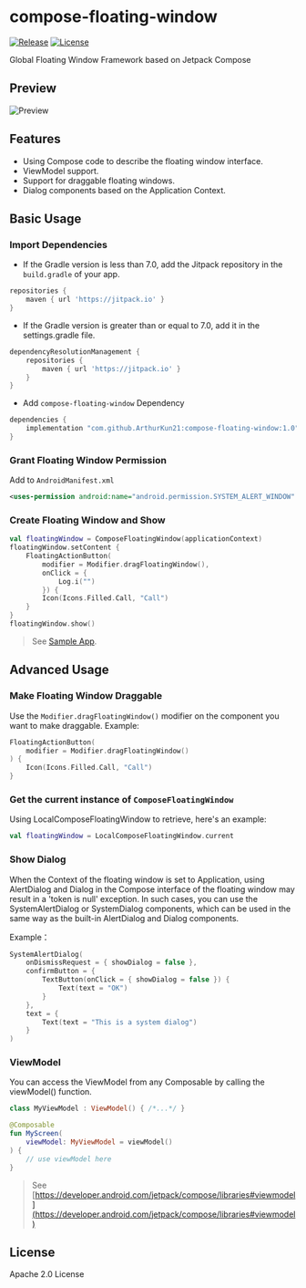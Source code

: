 # compose-floating-window

[![Release](https://jitpack.io/v/ArthurKun21/compose-overlay-window.svg)](https://jitpack.io/#ArthurKun21/compose-overlay-window)
[![License](https://img.shields.io/badge/License-Apache_2.0-blue.svg)](https://opensource.org/licenses/Apache-2.0)

Global Floating Window Framework based on Jetpack Compose

## Preview

![Preview](/preview/example.gif)

## Features

- Using Compose code to describe the floating window interface.
- ViewModel support.
- Support for draggable floating windows.
- Dialog components based on the Application Context.

## Basic Usage

### Import Dependencies

- If the Gradle version is less than 7.0, add the Jitpack repository in the `build.gradle` of your app.

```groovy
repositories {
    maven { url 'https://jitpack.io' }
}
```

- If the Gradle version is greater than or equal to 7.0, add it in the settings.gradle file.
  
```groovy
dependencyResolutionManagement {
    repositories {
        maven { url 'https://jitpack.io' }
    }
}
```

- Add `compose-floating-window` Dependency

```groovy
dependencies {
    implementation "com.github.ArthurKun21:compose-floating-window:1.0"
}
```

### Grant Floating Window Permission

Add to `AndroidManifest.xml`

```xml
<uses-permission android:name="android.permission.SYSTEM_ALERT_WINDOW" />
```

### Create Floating Window and Show

```kotlin
val floatingWindow = ComposeFloatingWindow(applicationContext)
floatingWindow.setContent {
    FloatingActionButton(
        modifier = Modifier.dragFloatingWindow(),
        onClick = {
            Log.i("")
        }) {
        Icon(Icons.Filled.Call, "Call")
    }
}
floatingWindow.show()
```

> See [Sample App](./samples/).

## Advanced Usage

### Make Floating Window Draggable

Use the `Modifier.dragFloatingWindow()` modifier on the component you want to make draggable. Example:

```kotlin
FloatingActionButton(
    modifier = Modifier.dragFloatingWindow()
) {
    Icon(Icons.Filled.Call, "Call")
}
```

### Get the current instance of `ComposeFloatingWindow`

Using LocalComposeFloatingWindow to retrieve, here's an example:

```kotlin
val floatingWindow = LocalComposeFloatingWindow.current
```

### Show Dialog

When the Context of the floating window is set to Application, using AlertDialog and Dialog in the Compose interface of the floating window may result in a 'token is null' exception. In such cases, you can use the SystemAlertDialog or SystemDialog components, which can be used in the same way as the built-in AlertDialog and Dialog components.

Example：

```kotlin
SystemAlertDialog(
    onDismissRequest = { showDialog = false },
    confirmButton = {
        TextButton(onClick = { showDialog = false }) {
            Text(text = "OK")
        }
    },
    text = {
        Text(text = "This is a system dialog")
    }
)
```

### ViewModel

You can access the ViewModel from any Composable by calling the viewModel() function.

```kotlin
class MyViewModel : ViewModel() { /*...*/ }

@Composable
fun MyScreen(
    viewModel: MyViewModel = viewModel()
) {
    // use viewModel here
}
```

> See [https://developer.android.com/jetpack/compose/libraries#viewmodel](https://developer.android.com/jetpack/compose/libraries#viewmodel)

## License

Apache 2.0 License

